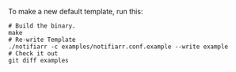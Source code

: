 To make a new default template, run this:

```
# Build the binary.
make
# Re-write Template
./notifiarr -c examples/notifiarr.conf.example --write example
# Check it out
git diff examples
```
